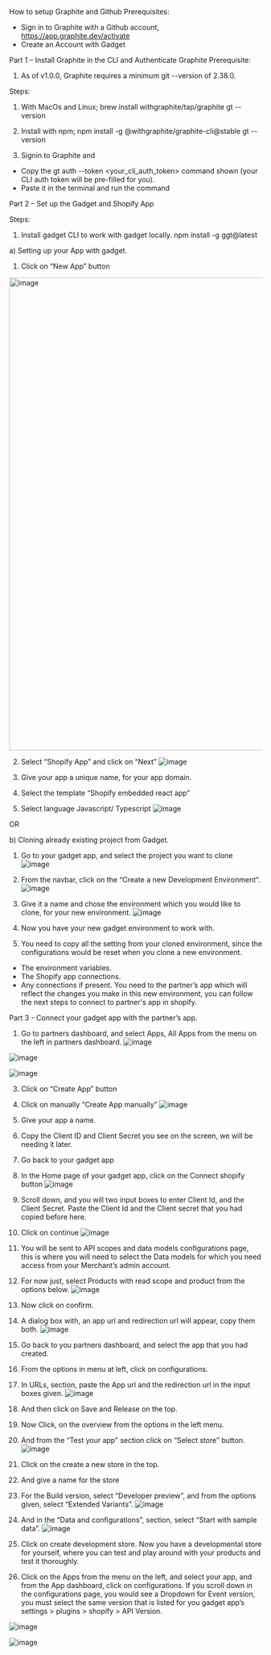 How to setup Graphite and Github
	Prerequisites:
-	Sign in to Graphite with a Github account, https://app.graphite.dev/activate
-	Create an Account with Gadget





Part 1 – Install Graphite in the CLI and Authenticate Graphite
Prerequisite:
1)	As of v1.0.0, Graphite requires a minimum git --version of 2.38.0.


Steps:
1)	With MacOs and Linux;
brew install withgraphite/tap/graphite
gt --version

2)	Install with npm;
npm install -g @withgraphite/graphite-cli@stable
gt --version
	
3)	Signin to Graphite and 
-	Copy the gt auth --token <your_cli_auth_token> command shown (your CLI auth token will be pre-filled for you).
-	Paste it in the terminal and run the command






Part 2 – Set up the Gadget and Shopify App

Steps:
1)	Install gadget CLI to work with gadget locally.
npm install -g ggt@latest
	
a)	Setting up your App with gadget.
1. Click on “New App” button
<img width="938" alt="image" src="https://github.com/user-attachments/assets/9bc7ff4f-3da0-42f0-9f8b-48e1415d06d8" />

2. Select “Shopify App” and click on “Next”
![image](https://github.com/user-attachments/assets/29eae9fc-7a5e-4ef6-980f-587f6d462cf9)

3. Give your app a unique name, for your app domain.
4. Select the template “Shopify embedded react app”
5. Select language Javascript/ Typescript
![image](https://github.com/user-attachments/assets/4123ca22-090f-4d5a-af08-d3a5eae150ec)


OR

b) Cloning already existing project from Gadget.
1. Go to your gadget app, and select the project you want to clone
![image](https://github.com/user-attachments/assets/7afb41d8-2169-4a36-9e8a-91d32b829909)

2. From the navbar, click on the “Create a new Development Environment“.
![image](https://github.com/user-attachments/assets/6e82c8d2-c696-4076-931b-938104f8d6e5)

3. Give it a name and chose the environment which you would like to clone, for your new environment.
![image](https://github.com/user-attachments/assets/7526ea5d-149a-40ea-84ae-0d453f8ec91c)


4. Now you have your new gadget environment to work with.
5.	You need to copy all the setting from your cloned environment, since the configurations would be reset when you clone a new environment.
-	The environment variables.
-	The Shopify app connections.
-	Any connections if present.
You need to the partner’s app which will reflect the changes you make in this new environment, you can follow the next steps to connect to partner's app in shopify.






Part 3 - Connect your gadget app with the partner’s app.
1. Go to partners dashboard, and select Apps, All Apps from the menu on the left in partners dashboard.
![image](https://github.com/user-attachments/assets/6051105b-0f12-46fd-96d2-35a06cad3f41)

![image](https://github.com/user-attachments/assets/e8f6fbff-a1d8-43a8-a80c-d0f41503e815)

![image](https://github.com/user-attachments/assets/24330a58-e859-4fff-bcd5-baef14b4c732)


3. Click on “Create App” button
4. Click on manually “Create App manually”
![image](https://github.com/user-attachments/assets/6aa193d3-e59c-4c00-804c-cf5e8f197db0)

5.	Give your app a name.
6.	Copy the Client ID and Client Secret you see on the screen, we will be needing it later.
7.	Go back to your gadget app
8.	In the Home page of your gadget app, click on the Connect shopify button
![image](https://github.com/user-attachments/assets/f5431a26-f6ae-4615-9722-46855c49ea76)

9.	Scroll down, and you will two input boxes to enter Client Id, and the Client Secret. Paste the Client Id and the Client secret that you had copied before here.
10.	Click on continue
![image](https://github.com/user-attachments/assets/4e473dac-b25c-4f81-8c2e-2dfdbc612ca2)

11.	You will be sent to API scopes and data models configurations page, this is where you will need to select the Data models for which you need access from your Merchant’s admin account.
12. For now just, select Products with read scope and product from the options below.
![image](https://github.com/user-attachments/assets/53453b02-3b24-417f-ac4f-b7fdb3033477)

13.	Now click on confirm.
14.	A dialog box with, an app url and redirection url will appear, copy them both.
![image](https://github.com/user-attachments/assets/43919649-eccb-4b56-8690-abf73071efbf)

15.	Go back to you partners dashboard, and select the app that you had created.
16.	From the options in menu at left, click on configurations.
17. In URLs, section, paste the App url and the redirection url in the input boxes given.
![image](https://github.com/user-attachments/assets/f5a34540-0e40-4024-bb98-725a8fa3c722)

18.	And then click on Save and Release on the top.
19.	Now Click, on the overview from the options in the left menu.
20.	And from the “Test your app” section click on “Select store” button.
![image](https://github.com/user-attachments/assets/7d9a5eb1-3415-4d48-af0d-aaad92377d91)

    
21.	Click on the create a new store in the top.
22.	And give a name for the store
23.	For the Build version, select “Developer preview”, and from the options given, select 
“Extended Variants”.
![image](https://github.com/user-attachments/assets/9dce17fd-f666-44fd-9377-64bb44149f64)


24.	And in the “Data and configurations”, section, select “Start with sample data”.
![image](https://github.com/user-attachments/assets/93e6d084-8eb1-49ea-b463-e0618920b3a5)

25.	Click on create development store.
Now you have a developmental store for yourself, where you can test and play around with your products and test it thoroughly.

26.	Click on the Apps from the menu on the left, and select your app, and from the App dashboard, click on configurations. If you scroll down in the configurations page, you would see a Dropdown for Event version, you must select the same version that is listed for you gadget app’s settings > plugins > shopify > API Version.

![image](https://github.com/user-attachments/assets/ff9a045e-42d2-416a-bd85-1f0d3929a661)

![image](https://github.com/user-attachments/assets/d7e48797-0cbf-4be8-a381-f295c18a158d)


